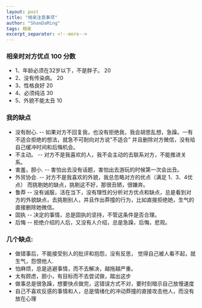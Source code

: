 ```yaml
---
layout: post
title: "相亲注意事项"
author: "ShanDaMing"
tags: 相亲
excerpt_separator: <!--more-->
---
```


### 相亲时对方优点 100 分数
* 1、年龄必须在32岁以下，不是胖子。 20
* 2、没有传染病。                  20
* 3、性格良好                      20
* 4、必须纯洁                      30
* 5、外貌不能太丑                  10

### 我的缺点
* 没有耐心.  -- 如果对方不回复我，也没有拒绝我，我会胡思乱想，急躁。一有不适合拒绝的想法，就急不可耐向对方说"不适合" 并且删除对方微信，没有给自己缓冲时间和后悔机会。
* 不主动。 -- 对方不是我喜欢的人，我不会主动的去联系对方，不能推进关系。
* 害羞，胆小. -- 害怕出去没有话题，害怕出去游玩的时候第一次会出丑。
* 外贸协会. -- 对方不是我喜欢的外貌，我总忽略对方的优点（满足 1、3、4优点） 而挑剔她的缺点，挑剔这不好，那很丑陋，很嫌弃。
* 鲁莽 -- 没有诚服，活在当下，没有理性的分析对方优点和缺点，总是看到对方的外貌缺点，去挑剔别人，并且作出莽撞的行为，比如直接拒绝她，生气的直接删除她微信。
* 固执 -- 决定的事情，总是固执的坚持，不管这条件是否合理。
* 后悔 -- 拒绝介绍的人后，又没有人介绍，总是急躁，后悔，悲观。

### 几个缺点:  
* 做错事后，不能接受别人的批评和抱怨，没有反思， 觉得自己被人看不起，就生气，怨恨他人. 
* 怕麻烦，总是逃避事情，而不去解决，越拖越严重。 
* 太有顾虑，胆小，有目标而不去尝试做，踏出这步 
* 做事总是很急躁，想要快点做完，这错误方式不对，要时刻暗示自己放慢速度
* 自己不喜欢反感的事情和人，总是情绪化的冲动莽撞的直接攻击他人，而没有放在心理

